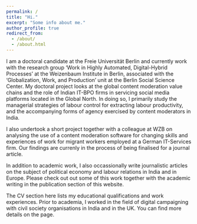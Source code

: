 ```yaml
---
permalink: /
title: "Hi."
excerpt: "Some info about me."
author_profile: true
redirect_from:
  - /about/
  - /about.html
---
```


I am a doctoral candidate at the Freie Universität Berlin and currently work with the research group ‘Work in Highly Automated, Digital-Hybrid Processes’ at the Weizenbaum Institute in Berlin, associated with the ‘Globalization, Work, and Production’ unit at the Berlin Social Science Center. My doctoral project looks at the global content moderation value chains and the role of Indian IT-BPO firms in servicing social media platforms located in the Global North. In doing so, I primarily study the managerial strategies of labour control for extracting labour productivity, and the accompanying forms of agency exercised by content moderators in India.

I also undertook a short project together with a colleague at WZB on analysing the use of a content moderation software for changing skills and experiences of work for migrant workers employed at a German IT-Services firm. Our findings are currenly in the process of being finalised for a journal article.

In addition to academic work, I also occassionally write journalistic articles on the subject of political economy and labour relations in India and in Europe. Please check out out some of this work together with the academic writing in the publication section of this website.

The CV section here lists my educational qualifications and work experiences. Prior to academia, I worked in the field of digital campaigning with civil society organisations in India and in the UK. You can find more details on the page.
